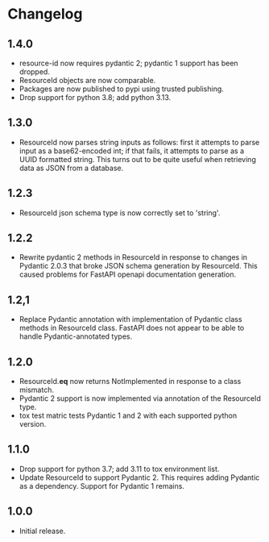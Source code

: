 # Changelog

## 1.4.0
* resource-id now requires pydantic 2; pydantic 1 support has been dropped.
* ResourceId objects are now comparable.
* Packages are now published to pypi using trusted publishing.
* Drop support for python 3.8; add python 3.13.

## 1.3.0
* ResourceId now parses string inputs as follows: first it attempts to parse input
as a base62-encoded int; if that fails, it attempts to parse as a UUID formatted string.
This turns out to be quite useful when retrieving data as JSON from a database.

## 1.2.3
* ResourceId json schema type is now correctly set to 'string'.

## 1.2.2
* Rewrite pydantic 2 methods in ResourceId in response to changes in Pydantic 2.0.3 that broke
JSON schema generation by ResourceId. This caused problems for FastAPI openapi documentation generation.

## 1.2,1
* Replace Pydantic annotation with implementation of Pydantic class methods in ResourceId class.
FastAPI does not appear to be able to handle Pydantic-annotated types.

## 1.2.0
* ResourceId.__eq__ now returns NotImplemented in response to a class mismatch.
* Pydantic 2 support is now implemented via annotation of the ResourceId type.
* tox test matric tests Pydantic 1 and 2 with each supported python version.

## 1.1.0
* Drop support for python 3.7; add 3.11 to tox environment list.
* Update ResourceId to support Pydantic 2.  This requires adding Pydantic
    as a dependency.  Support for Pydantic 1 remains.

## 1.0.0

* Initial release.
